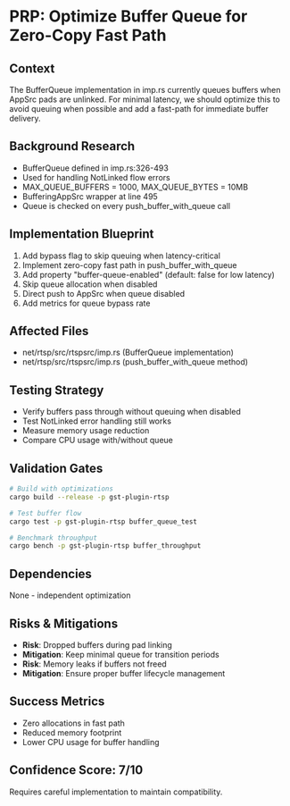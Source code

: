 # PRP: Optimize Buffer Queue for Zero-Copy Fast Path

## Context
The BufferQueue implementation in imp.rs currently queues buffers when AppSrc pads are unlinked. For minimal latency, we should optimize this to avoid queuing when possible and add a fast-path for immediate buffer delivery.

## Background Research
- BufferQueue defined in imp.rs:326-493
- Used for handling NotLinked flow errors
- MAX_QUEUE_BUFFERS = 1000, MAX_QUEUE_BYTES = 10MB
- BufferingAppSrc wrapper at line 495
- Queue is checked on every push_buffer_with_queue call

## Implementation Blueprint
1. Add bypass flag to skip queuing when latency-critical
2. Implement zero-copy fast path in push_buffer_with_queue
3. Add property "buffer-queue-enabled" (default: false for low latency)
4. Skip queue allocation when disabled
5. Direct push to AppSrc when queue disabled
6. Add metrics for queue bypass rate

## Affected Files
- net/rtsp/src/rtspsrc/imp.rs (BufferQueue implementation)
- net/rtsp/src/rtspsrc/imp.rs (push_buffer_with_queue method)

## Testing Strategy
- Verify buffers pass through without queuing when disabled
- Test NotLinked error handling still works
- Measure memory usage reduction
- Compare CPU usage with/without queue

## Validation Gates
```bash
# Build with optimizations
cargo build --release -p gst-plugin-rtsp

# Test buffer flow
cargo test -p gst-plugin-rtsp buffer_queue_test

# Benchmark throughput
cargo bench -p gst-plugin-rtsp buffer_throughput
```

## Dependencies
None - independent optimization

## Risks & Mitigations
- **Risk**: Dropped buffers during pad linking
- **Mitigation**: Keep minimal queue for transition periods
- **Risk**: Memory leaks if buffers not freed
- **Mitigation**: Ensure proper buffer lifecycle management

## Success Metrics
- Zero allocations in fast path
- Reduced memory footprint
- Lower CPU usage for buffer handling

## Confidence Score: 7/10
Requires careful implementation to maintain compatibility.